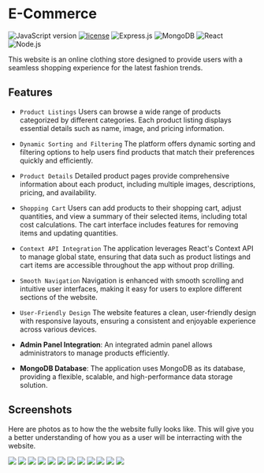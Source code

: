# E-Commerce

![JavaScript version](https://img.shields.io/badge/logo-javascript-blue?logo=javascript)
[![license](https://img.shields.io/badge/license-%20MIT%20-green.svg)](./LICENSE)
![Express.js](https://img.shields.io/badge/express.js-%20%20-green.svg?logo=express)
![MongoDB](https://img.shields.io/badge/mongodb-%20%20-green.svg?logo=mongodb)
![React](https://img.shields.io/badge/react-%20%20-blue.svg?logo=react)
![Node.js](https://img.shields.io/badge/node.js-%20%20-green.svg?logo=node.js)


This website is an online clothing store designed to provide users with a seamless shopping experience for the latest fashion trends.

## Features

- `Product Listings` Users can browse a wide range of products categorized by different categories. Each product listing displays essential details such as name, image, and pricing information.

- `Dynamic Sorting and Filtering` The platform offers dynamic sorting and filtering options to help users find products that match their preferences quickly and efficiently.

- `Product Details` Detailed product pages provide comprehensive information about each product, including multiple images, descriptions, pricing, and availability.

- `Shopping Cart` Users can add products to their shopping cart, adjust quantities, and view a summary of their selected items, including total cost calculations. The cart interface includes features for removing items and updating quantities.

- `Context API Integration` The application leverages React's Context API to manage global state, ensuring that data such as product listings and cart items are accessible throughout the app without prop drilling.

- `Smooth Navigation` Navigation is enhanced with smooth scrolling and intuitive user interfaces, making it easy for users to explore different sections of the website.

- `User-Friendly Design` The website features a clean, user-friendly design with responsive layouts, ensuring a consistent and enjoyable experience across various devices.

- **Admin Panel Integration**: An integrated admin panel allows administrators to manage products efficiently.

- **MongoDB Database**: The application uses MongoDB as its database, providing a flexible, scalable, and high-performance data storage solution.




## Screenshots
Here are photos as to how the the website fully looks like. This will give you a better understanding of how you as a user will be interracting with the website. 

![](/frontend/src/components/Assets/e-commerse%20(1).png)
![](/frontend/src/components/Assets/e-commerse%20(2).png)
![](/frontend/src/components/Assets/e-commerse%20(3).png)
![](/frontend/src/components/Assets/e-commerse%20(4).png)
![](/frontend/src/components/Assets/e-commerse%20(5).png)
![](/frontend/src/components/Assets/e-commerse%20(6).png)
![](/frontend/src/components/Assets/e-commerse%20(7).png)
![](/frontend/src/components/Assets/e-commerse%20(8).png)
![](/frontend/src/components/Assets/e-commerse%20(9).png)
![](/frontend/src/components/Assets/e-commerse%20(10).png)
![](/frontend/src/components/Assets/e-commerse%20(11).png)
![](/frontend/src/components/Assets/e-commerse%20(12).png)



